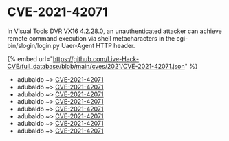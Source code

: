 # CVE-2021-42071

In Visual Tools DVR VX16 4.2.28.0, an unauthenticated attacker can achieve remote command execution via shell metacharacters in the cgi-bin/slogin/login.py Uaer-Agent HTTP header.

{% embed url="https://github.com/Live-Hack-CVE/full_database/blob/main/cves/2021/CVE-2021-42071.json" %}


* adubaldo ~> [CVE-2021-42071](https://www.alice-snow.ru/2021/database/cve-2021-42071/cve-2021-42071-adubaldo)
* adubaldo ~> [CVE-2021-42071](https://www.alice-snow.ru/2021/database/cve-2021-42071/cve-2021-42071-adubaldo)
* adubaldo ~> [CVE-2021-42071](https://www.alice-snow.ru/2021/database/cve-2021-42071/cve-2021-42071-adubaldo)
* adubaldo ~> [CVE-2021-42071](https://www.alice-snow.ru/2021/database/cve-2021-42071/cve-2021-42071-adubaldo)
* adubaldo ~> [CVE-2021-42071](https://www.alice-snow.ru/2021/database/cve-2021-42071/cve-2021-42071-adubaldo)
* adubaldo ~> [CVE-2021-42071](https://www.alice-snow.ru/2021/database/cve-2021-42071/cve-2021-42071-adubaldo)
* adubaldo ~> [CVE-2021-42071](https://www.alice-snow.ru/2021/database/cve-2021-42071/cve-2021-42071-adubaldo)
* adubaldo ~> [CVE-2021-42071](https://www.alice-snow.ru/2021/database/cve-2021-42071/cve-2021-42071-adubaldo)